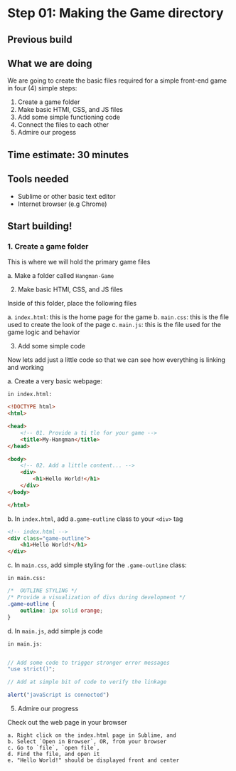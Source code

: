 # Step 01: Making the Game directory

## Previous build

## What we are doing
We are going to create the basic files required for a simple front-end game in four (4) simple steps:

1. Create a game folder
2. Make basic HTMl, CSS, and JS files
3. Add some simple functioning code
4. Connect the files to each other
5. Admire our progess

## Time estimate:  30 minutes

## Tools needed
- Sublime or other basic text editor
- Internet browser (e.g Chrome)

## Start building!

### 1. Create a game folder

This is where we will hold the primary game files

a. Make a folder called `Hangman-Game`

2. Make basic HTMl, CSS, and JS files
	
Inside of this folder, place the following files

a. `index.html`: this is the home page for the game
b.  `main.css`: this is the file used to create the look of the page
c. `main.js`: this is the file used for the game logic and behavior

3. Add some simple code

Now lets add just a little code so that we can see how everything is linking and working

a. Create a very basic webpage:

`in index.html:`

```html
<!DOCTYPE html>
<html>

<head>
	<!-- 01. Provide a ti tle for your game -->
	<title>My-Hangman</title>
</head>

<body>
	<!-- 02. Add a little content... -->
	<div>
		<h1>Hello World!</h1>
	</div>
</body>

</html>
```
b. In `index.html`, add a`.game-outline` class to your `<div>` tag

```html
<!-- index.html -->
<div class="game-outline">
	<h1>Hello World!</h1>
</div>
```
c. In `main.css`, add simple styling for the `.game-outline` class:

`in main.css:`

```css
/*  OUTLINE STYLING */
/* Provide a visualization of divs during development */
.game-outline {
	outline: 1px solid orange;
}
```

d. In `main.js`, add simple js code

`in main.js:`

```javascript

// Add some code to trigger stronger error messages
"use strict()";

// Add at simple bit of code to verify the linkage

alert("javaScript is connected")

```


5. Admire our progress

Check out the web page in your browser

	a. Right click on the index.html page in Sublime, and 
	b. Select `Open in Browser`, OR, from your browser
	c. Go to `file`, `open file`, 
	d. Find the file, and open it
	e. "Hello World!" should be displayed front and center
